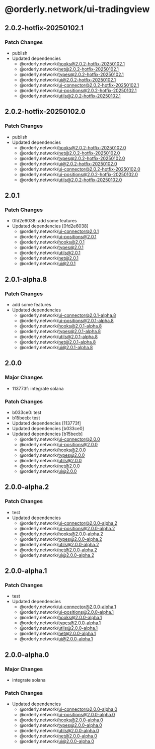 # @orderly.network/ui-tradingview

## 2.0.2-hotfix-20250102.1

### Patch Changes

- publish
- Updated dependencies
  - @orderly.network/hooks@2.0.2-hotfix-20250102.1
  - @orderly.network/net@2.0.2-hotfix-20250102.1
  - @orderly.network/types@2.0.2-hotfix-20250102.1
  - @orderly.network/ui@2.0.2-hotfix-20250102.1
  - @orderly.network/ui-connector@2.0.2-hotfix-20250102.1
  - @orderly.network/ui-positions@2.0.2-hotfix-20250102.1
  - @orderly.network/utils@2.0.2-hotfix-20250102.1

## 2.0.2-hotfix-20250102.0

### Patch Changes

- publish
- Updated dependencies
  - @orderly.network/hooks@2.0.2-hotfix-20250102.0
  - @orderly.network/net@2.0.2-hotfix-20250102.0
  - @orderly.network/types@2.0.2-hotfix-20250102.0
  - @orderly.network/ui@2.0.2-hotfix-20250102.0
  - @orderly.network/ui-connector@2.0.2-hotfix-20250102.0
  - @orderly.network/ui-positions@2.0.2-hotfix-20250102.0
  - @orderly.network/utils@2.0.2-hotfix-20250102.0

## 2.0.1

### Patch Changes

- 0fd2e6038: add some features
- Updated dependencies [0fd2e6038]
  - @orderly.network/ui-connector@2.0.1
  - @orderly.network/ui-positions@2.0.1
  - @orderly.network/hooks@2.0.1
  - @orderly.network/types@2.0.1
  - @orderly.network/utils@2.0.1
  - @orderly.network/net@2.0.1
  - @orderly.network/ui@2.0.1

## 2.0.1-alpha.8

### Patch Changes

- add some features
- Updated dependencies
  - @orderly.network/ui-connector@2.0.1-alpha.8
  - @orderly.network/ui-positions@2.0.1-alpha.8
  - @orderly.network/hooks@2.0.1-alpha.8
  - @orderly.network/types@2.0.1-alpha.8
  - @orderly.network/utils@2.0.1-alpha.8
  - @orderly.network/net@2.0.1-alpha.8
  - @orderly.network/ui@2.0.1-alpha.8

## 2.0.0

### Major Changes

- 113773f: integrate solana

### Patch Changes

- b033ce0: test
- b15becb: test
- Updated dependencies [113773f]
- Updated dependencies [b033ce0]
- Updated dependencies [b15becb]
  - @orderly.network/ui-connector@2.0.0
  - @orderly.network/ui-positions@2.0.0
  - @orderly.network/hooks@2.0.0
  - @orderly.network/types@2.0.0
  - @orderly.network/utils@2.0.0
  - @orderly.network/net@2.0.0
  - @orderly.network/ui@2.0.0

## 2.0.0-alpha.2

### Patch Changes

- test
- Updated dependencies
  - @orderly.network/ui-connector@2.0.0-alpha.2
  - @orderly.network/ui-positions@2.0.0-alpha.2
  - @orderly.network/hooks@2.0.0-alpha.2
  - @orderly.network/types@2.0.0-alpha.2
  - @orderly.network/utils@2.0.0-alpha.2
  - @orderly.network/net@2.0.0-alpha.2
  - @orderly.network/ui@2.0.0-alpha.2

## 2.0.0-alpha.1

### Patch Changes

- test
- Updated dependencies
  - @orderly.network/ui-connector@2.0.0-alpha.1
  - @orderly.network/ui-positions@2.0.0-alpha.1
  - @orderly.network/hooks@2.0.0-alpha.1
  - @orderly.network/types@2.0.0-alpha.1
  - @orderly.network/utils@2.0.0-alpha.1
  - @orderly.network/net@2.0.0-alpha.1
  - @orderly.network/ui@2.0.0-alpha.1

## 2.0.0-alpha.0

### Major Changes

- integrate solana

### Patch Changes

- Updated dependencies
  - @orderly.network/ui-connector@2.0.0-alpha.0
  - @orderly.network/ui-positions@2.0.0-alpha.0
  - @orderly.network/hooks@2.0.0-alpha.0
  - @orderly.network/types@2.0.0-alpha.0
  - @orderly.network/utils@2.0.0-alpha.0
  - @orderly.network/net@2.0.0-alpha.0
  - @orderly.network/ui@2.0.0-alpha.0
